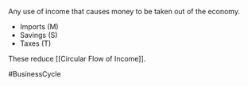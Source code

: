 Any use of income that causes money to be taken out of the economy.
- Imports (M)
- Savings (S)
- Taxes (T)

These reduce [[Circular Flow of Income]].

#BusinessCycle 